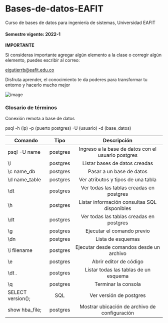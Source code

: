 # Bases-de-datos-EAFIT
Curso de bases de datos para ingeniería de sistemas, Universidad EAFIT

#### Semestre vigente: 2022-1

**IMPORTANTE**

Si consideras importante agregar algún elemento a la clase o corregir algún elemento, puedes escribir al correo:

ejgutierrb@eafit.edu.co

Disfruta aprender, el conocimiento te da poderes para transformar tu entorno y hacerlo mucho mejor

![image](https://user-images.githubusercontent.com/8409481/151238632-568a9a36-fe85-4ce2-8c25-fd6f66cc22d1.png)


### Glosario de términos

Conexión remota a base de datos

psql -h (ip) -p (puerto postgres) -U (usuario) -d (base_datos)


| Comando   |      Tipo      |  Descripción |
|----------|:-------------:|:------:|
| psql -U name  | postgres  |  Ingreso a la base de datos con el usuario postgres |
| \l  | postgres  | Listar bases de datos creadas |
| \c name_db | postgres | Pasar a un base de datos |
| \d name_table | postgres | Ver atributos y tipos de una tabla |
| \dt | postgres | Ver todas las tablas creadas en postgres |
| \h | postgres | Listar información consultas SQL disponibles |
| \dt | postgres | Ver todas las tablas creadas en postgres |
| \g | postgres | Ejecutar el comando previo |
| \dn | postgres | Lista de esquemas |
| \i filename | postgres | Ejecutar desde comandos desde un archivo |
| \e | postgres | Abrir editor de código |
| \dt *.* | postgres | Listar todas las tablas de un esquema |
| \q | postgres | Terminar la consola |
| SELECT version(); | SQL | Ver versión de postgres |
| show hba_file; | postgres | Mostrar ubicación de archivo de configuración |


